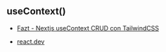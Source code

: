## useContext()

* [Fazt - Nextjs useContext CRUD con TailwindCSS](https://youtu.be/ngOwT3BPIvU?si=rOPnGKe21x5u6pfV)

* [react.dev](https://react.dev/reference/react/useContext)
